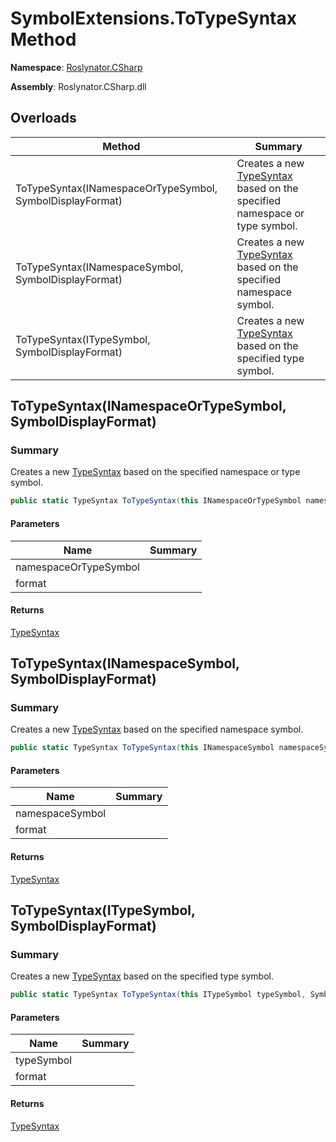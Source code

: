# SymbolExtensions\.ToTypeSyntax Method

**Namespace**: [Roslynator.CSharp](../../README.md)

**Assembly**: Roslynator\.CSharp\.dll

## Overloads

| Method | Summary |
| ------ | ------- |
| ToTypeSyntax\(INamespaceOrTypeSymbol, SymbolDisplayFormat\) | Creates a new [TypeSyntax](https://docs.microsoft.com/en-us/dotnet/api/microsoft.codeanalysis.csharp.syntax.typesyntax) based on the specified namespace or type symbol\. |
| ToTypeSyntax\(INamespaceSymbol, SymbolDisplayFormat\) | Creates a new [TypeSyntax](https://docs.microsoft.com/en-us/dotnet/api/microsoft.codeanalysis.csharp.syntax.typesyntax) based on the specified namespace symbol\. |
| ToTypeSyntax\(ITypeSymbol, SymbolDisplayFormat\) | Creates a new [TypeSyntax](https://docs.microsoft.com/en-us/dotnet/api/microsoft.codeanalysis.csharp.syntax.typesyntax) based on the specified type symbol\. |

## ToTypeSyntax\(INamespaceOrTypeSymbol, SymbolDisplayFormat\)<a name="Roslynator_CSharp_SymbolExtensions_ToTypeSyntax_Microsoft_CodeAnalysis_INamespaceOrTypeSymbol_Microsoft_CodeAnalysis_SymbolDisplayFormat_"></a>

### Summary

Creates a new [TypeSyntax](https://docs.microsoft.com/en-us/dotnet/api/microsoft.codeanalysis.csharp.syntax.typesyntax) based on the specified namespace or type symbol\.

```csharp
public static TypeSyntax ToTypeSyntax(this INamespaceOrTypeSymbol namespaceOrTypeSymbol, SymbolDisplayFormat format = null)
```

#### Parameters

| Name | Summary |
| ---- | ------- |
| namespaceOrTypeSymbol | |
| format | |

#### Returns

[TypeSyntax](https://docs.microsoft.com/en-us/dotnet/api/microsoft.codeanalysis.csharp.syntax.typesyntax)

## ToTypeSyntax\(INamespaceSymbol, SymbolDisplayFormat\)<a name="Roslynator_CSharp_SymbolExtensions_ToTypeSyntax_Microsoft_CodeAnalysis_INamespaceOrTypeSymbol_Microsoft_CodeAnalysis_SymbolDisplayFormat_"></a>

### Summary

Creates a new [TypeSyntax](https://docs.microsoft.com/en-us/dotnet/api/microsoft.codeanalysis.csharp.syntax.typesyntax) based on the specified namespace symbol\.

```csharp
public static TypeSyntax ToTypeSyntax(this INamespaceSymbol namespaceSymbol, SymbolDisplayFormat format = null)
```

#### Parameters

| Name | Summary |
| ---- | ------- |
| namespaceSymbol | |
| format | |

#### Returns

[TypeSyntax](https://docs.microsoft.com/en-us/dotnet/api/microsoft.codeanalysis.csharp.syntax.typesyntax)

## ToTypeSyntax\(ITypeSymbol, SymbolDisplayFormat\)<a name="Roslynator_CSharp_SymbolExtensions_ToTypeSyntax_Microsoft_CodeAnalysis_INamespaceOrTypeSymbol_Microsoft_CodeAnalysis_SymbolDisplayFormat_"></a>

### Summary

Creates a new [TypeSyntax](https://docs.microsoft.com/en-us/dotnet/api/microsoft.codeanalysis.csharp.syntax.typesyntax) based on the specified type symbol\.

```csharp
public static TypeSyntax ToTypeSyntax(this ITypeSymbol typeSymbol, SymbolDisplayFormat format = null)
```

#### Parameters

| Name | Summary |
| ---- | ------- |
| typeSymbol | |
| format | |

#### Returns

[TypeSyntax](https://docs.microsoft.com/en-us/dotnet/api/microsoft.codeanalysis.csharp.syntax.typesyntax)

